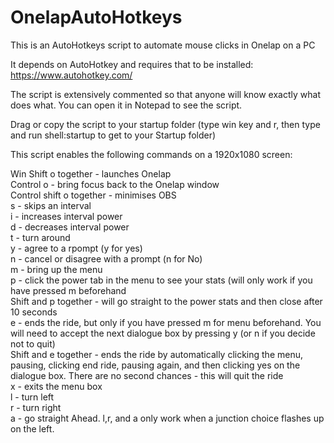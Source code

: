 # OnelapAutoHotkeys
This is an AutoHotkeys script to automate mouse clicks in Onelap on a PC

It depends on AutoHotkey and requires that to be installed: https://www.autohotkey.com/

The script is extensively commented so that anyone will know exactly what does what. You can open it in Notepad to see the script.

Drag or copy the script to your startup folder (type win key and r, then type and run shell:startup to get to your Startup folder)

This script enables the following commands on a 1920x1080 screen:

Win Shift o together - launches Onelap</br>
Control o - bring focus back to the Onelap window</br>
Control shift o together - minimises OBS</br>
s - skips an interval</br>
i - increases interval power</br>
d - decreases interval power</br>
t - turn around</br>
y - agree to a rpompt (y for yes)</br>
n - cancel or disagree with a prompt (n for No)</br>
m - bring up the menu</br>
p - click the power tab in the menu to see your stats (will only work if you have pressed m beforehand</br>
Shift and p together - will go straight to the power stats and then close after 10 seconds</br>
e - ends the ride, but only if you have pressed m for menu beforehand. You will need to accept the next dialogue box by pressing y (or n if you decide not to quit)</br>
Shift and e together - ends the ride by automatically clicking the menu, pausing, clicking end ride, pausing again, and then clicking yes on the dialogue box. There are no second chances - this will quit the ride</br>
x - exits the menu box</br>
l - turn left</br>
r - turn right</br>
a - go straight Ahead. l,r, and a only work when a junction choice flashes up on the left.</br>
